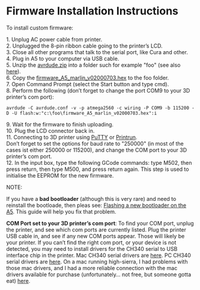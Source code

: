 # Firmware Installation Instructions

To install custom firmware:

1\. Unplug AC power cable from printer.  
2\. Unplugged the 8-pin ribbon cable going to the printer’s LCD.  
3\. Close all other programs that talk to the serial port, like Cura and other.  
4\. Plug in A5 to your computer via USB cable.  
5\. Unzip the [avrdude.zip](https://github.com/frolbel/Marlin-for-JGAurora-A5/blob/2.0.x/tools/avrdude.zip "https://github.com/frolbel/Marlin-for-JGAurora-A5") into a folder such for example "foo" (see also [here](http://www.nongnu.org/avrdude/ "http://www.nongnu.org/avrdude/")).  
6\. Copy the [firmware_A5_marlin_v02000703.hex](https://github.com/frolbel/Marlin-for-JGAurora-A5/blob/2.0.x/firmware/firmware_A5_marlin_v02000703.hex "https://github.com/frolbel/Marlin-for-JGAurora-A5") to the foo folder.  
7\. Open Command Prompt (select the Start button and type cmd).  
8\. Perform the following (don’t forget to change the port COM9 to your 3D printer’s com port):

```
avrdude -C avrdude.conf -v -p atmega2560 -c wiring -P COM9 -b 115200 -D -U flash:w:"c:\foo\firmware_A5_marlin_v02000703.hex":i

```

9\. Wait for the firmware to finish uploading.  
10\. Plug the LCD connector back in.  
11\. Connecting to 3D printer using [PuTTY](https://www.chiark.greenend.org.uk/~sgtatham/putty/latest.html "https://www.chiark.greenend.org.uk") or [Printrun](https://www.pronterface.com/#download "https://www.pronterface.com").  
Don’t forget to set the options for baud rate to "250000" (in most of the cases ist either 250000 or 115200), and change the COM port to your 3D printer’s com port.  
12\. In the input box, type the following GCode commands: type M502, then press return, then type M500, and press return again. This step is used to initialise the EEPROM for the new firmware.  

NOTE:

If you have a **bad bootloader** (although this is very rare) and need to reinstall the bootloade, then pleas see: [Flashing a new bootloader on the A5](https://github.com/frolbel/Marlin-for-JGAurora-A5/blob/2.0.x/firmware/Flashing%20a%20new%20bootloader%20on%20the%20A5.md "https://github.com/frolbel/Marlin-for-JGAurora-A5"). This guide will help you fix that problem.

**COM Port set to your 3D printer’s com port**: To find your COM port, unplug the printer, and see which com ports are currently listed. Plug the printer USB cable in, and see if any new COM ports appear. Those will likely be your printer. If you can’t find the right com port, or your device is not detected, you may need to install drivers for the CH340 serial to USB interface chip in the printer. Mac CH340 serial drivers are [here](http://sampin.ch/ch340-driver-mac "http://sampin.ch/ch340-driver-mac"). PC CH340 serial drivers are [here](https://sparks.gogo.co.nz/ch340.html "https://sparks.gogo.co.nz/ch340.html"). On a mac running high-sierra, I had problems with those mac drivers, and I had a more reliable connection with the mac drivers available for purchase (unfortunately… not free, but someone gotta eat) [here](http://mac-usb-serial.com/ "http://mac-usb-serial.com").